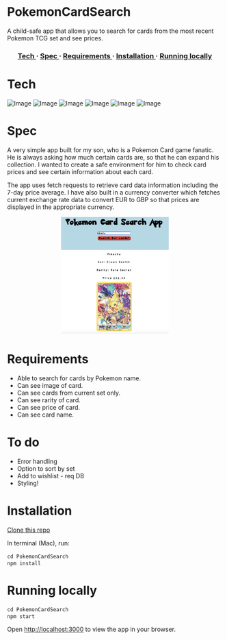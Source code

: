 # PokemonCardSearch
A child-safe app that allows you to search for cards from the most recent Pokemon TCG set and see prices.
<div>

<h3 align="center">
<a href='https://github.com/kwatts949/PokemonCardSearch/blob/main/README.md#Tech'> Tech </a> <span> · </span>
<a href='https://github.com/kwatts949/PokemonCardSearch/blob/main/README.md#Spec'> Spec </a> <span> · </span>
<a href='https://github.com/kwatts949/PokemonCardSearch/blob/main/README.md#requirements'> Requirements </a> <span> · </span>
<a href='https://github.com/kwatts949/PokemonCardSearch/blob/main/README.md#Installation'> Installation </a><span> · </span>
<a href='https://github.com/kwatts949/PokemonCardSearch/blob/main/README.md#Running-locally'> Running locally</a>
<h3>

</div>

# Tech
![Image](https://img.shields.io/badge/React-20232A?style=for-the-badge&logo=react&logoColor=61DAFB)
![Image](https://img.shields.io/badge/JavaScript-323330?style=for-the-badge&logo=javascript&logoColor=F7DF1E)
![Image](https://img.shields.io/badge/Postman-FF6C37?style=for-the-badge&logo=Postman&logoColor=white)
![Image](https://img.shields.io/badge/Cypress-17202C?style=for-the-badge&logo=cypress&logoColor=white)
![Image](https://img.shields.io/badge/HTML5-E34F26?style=for-the-badge&logo=html5&logoColor=white)
![Image](https://img.shields.io/badge/CSS3-1572B6?style=for-the-badge&logo=css3&logoColor=white)

# Spec

A very simple app built for my son, who is a Pokemon Card game fanatic. He is always asking how much certain cards are, so that he can expand his collection. I wanted to create a safe environment for him to check card prices and see certain information about each card.
  
The app uses fetch requests to retrieve card data information including the 7-day price average. I have also built in a currency converter which fetches current exchange rate data to convert EUR to GBP so that prices are displayed in the appropriate currency.
  
<div align='center'>
<img src="/public/images/V1.png" width="50%" height="60%" />
</div>
  
# Requirements
  
* Able to search for cards by Pokemon name.
* Can see image of card.
* Can see cards from current set only.
* Can see rarity of card.
* Can see price of card.
* Can see card name.
  
# To do
  
* Error handling
* Option to sort by set
* Add to wishlist - req DB
* Styling!

# Installation

[Clone this repo](https://github.com/kwatts949/PokemonCardSearch)

In terminal (Mac), run:

```
cd PokemonCardSearch
npm install
```

# Running locally

```
cd PokemonCardSearch
npm start
```

Open [http://localhost:3000](http://localhost:3000) to view the app in your browser.


